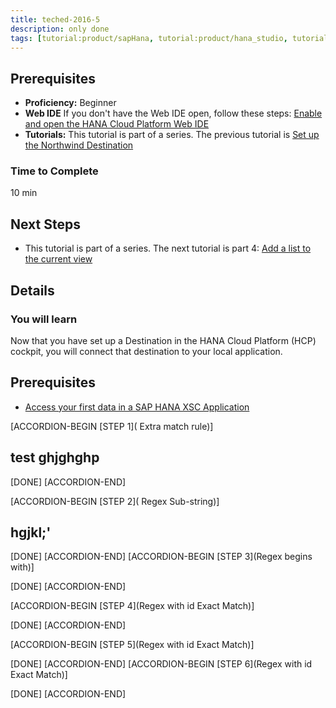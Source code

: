```yaml
---
title: teched-2016-5
description: only done 
tags: [tutorial:product/sapHana, tutorial:product/hana_studio, tutorial:technology/sql, tutorial:technology/amazon_aws, tutorial:product/hcp, tutorial:interest/gettingstarted, tutorial:product/hcp_web_workbench]
---
```


## Prerequisites  
 - **Proficiency:** Beginner 
 - **Web IDE** If you don't have the Web IDE open, follow these steps: [Enable and open the HANA Cloud Platform Web IDE](https://go.sap.com/developer/tutorials/sapui5-webide-open-webide.html)
 - **Tutorials:** This tutorial is part of a series.  The previous tutorial is [Set up the Northwind Destination](https://go.sap.com/developer/tutorials/hcp-create-destination.html)

### Time to Complete
10 min

## Next Steps
 - This tutorial is part of a series.  The next tutorial is part 4: [Add a list to the current view](https://go.sap.com/developer/tutorials/sapui5-webide-add-list.html)
  

## Details
### You will learn  
Now that you have set up a Destination in the HANA Cloud Platform (HCP) cockpit, you will connect that destination to your local application.    

## Prerequisites  
- [Access your first data in a SAP HANA XSC Application](http://go.sap.com/developer/tutorials/hana-data-access-authorizations.html)

 [ACCORDION-BEGIN [STEP 1]( Extra match rule)] 
 ## test ghjghghp
 
 [DONE]
 [ACCORDION-END]
 
 [ACCORDION-BEGIN [STEP 2]( Regex Sub-string)] 
## hgjkl;'

 [DONE]
 [ACCORDION-END]
  [ACCORDION-BEGIN [STEP 3](Regex begins with)] 

 [DONE]
 [ACCORDION-END]
 
  [ACCORDION-BEGIN [STEP 4](Regex with id Exact Match)] 

 [DONE]
 [ACCORDION-END]
 
   [ACCORDION-BEGIN [STEP 5](Regex with id Exact Match)] 

 [DONE]
 [ACCORDION-END]
   [ACCORDION-BEGIN [STEP 6](Regex with id Exact Match)] 

 [DONE]
 [ACCORDION-END]
